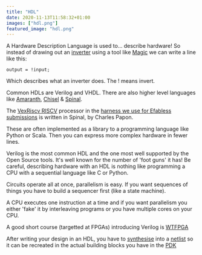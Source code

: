 ```yaml
---
title: "HDL"
date: 2020-11-13T11:58:32+01:00
images: ["hdl.png"]
featured_image: "hdl.png"
---
```


A Hardware Description Language is used to... describe hardware!
So instead of drawing out an [inverter](/post/inverter) using a tool like [Magic](/terminology/magic) we can write a line like this:

    output = !input;

Which describes what an inverter does. The ! means invert.

Common HDLs are Verilog and VHDL. There are also higher level languages like [Amaranth](https://amaranth-lang.org/docs/amaranth/latest/index.html), [Chisel](https://www.chisel-lang.org/) & [Spinal](https://github.com/SpinalHDL/SpinalHDL).

The [VexRiscv RISCV](https://github.com/SpinalHDL/VexRiscv) processor in the [harness we use for Efabless submissions](/terminology/shuttle#caravel) is written in Spinal, by Charles Papon.

These are often implemented as a library to a programming language like Python or Scala. Then you can express more complex hardware in fewer lines.

Verilog is the most common HDL and the one most well supported by the Open Source tools. It's well known for the number of 'foot guns' it has!
Be careful, describing hardware with an HDL is nothing like programming a CPU with a sequential language like C or Python.

Circuits operate all at once, parallelism is easy. If you want sequences of things you have to build a sequencer first (like a state machine).

A CPU executes one instruction at a time and if you want parallelism you either 'fake' it by interleaving programs or you have multiple cores on your CPU.

A good short course (targetted at FPGAs) introducing Verilog is [WTFPGA](https://github.com/esden/WTFpga)

After writing your design in an HDL, you have to [synthesise](/terminology/synthesis) into a [netlist](/terminology/netlist) so it can be recreated in the actual building blocks you have in the [PDK](/terminology/pdk)
